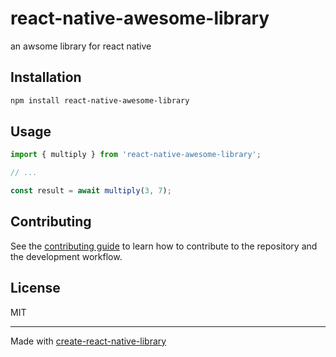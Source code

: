 # react-native-awesome-library

an awsome library for react native

## Installation

```sh
npm install react-native-awesome-library
```

## Usage


```js
import { multiply } from 'react-native-awesome-library';

// ...

const result = await multiply(3, 7);
```


## Contributing

See the [contributing guide](CONTRIBUTING.md) to learn how to contribute to the repository and the development workflow.

## License

MIT

---

Made with [create-react-native-library](https://github.com/callstack/react-native-builder-bob)
